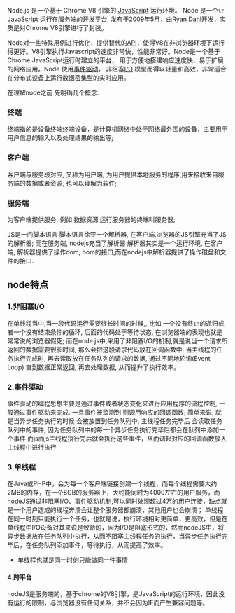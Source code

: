 Node.js 是一个基于 Chrome V8 引擎的 [JavaScript](https://baike.baidu.com/item/JavaScript/321142) 运行环境。
Node 是一个让 JavaScript 运行在[服务端](https://baike.baidu.com/item/%E6%9C%8D%E5%8A%A1%E7%AB%AF/6492316)的开发平台, 发布于2009年5月，由Ryan Dahl开发，实质是对Chrome V8引擎进行了封装。

Node对一些特殊用例进行优化，提供替代的[API](https://baike.baidu.com/item/API/10154)，使得V8在非浏览器环境下运行得更好。V8引擎执行Javascript的速度非常快，性能非常好。Node是一个基于Chrome JavaScript运行时建立的平台， 用于方便地搭建响应速度快、易于扩展的网络应用。Node 使用[事件驱动](https://baike.baidu.com/item/%E4%BA%8B%E4%BB%B6%E9%A9%B1%E5%8A%A8/9597519)， 非阻塞[I/O](https://baike.baidu.com/item/I%2FO/84718) 模型而得以轻量和高效，非常适合在分布式设备上运行数据密集型的实时应用。

在理解node之前 先明确几个概念:

### 终端

终端指的是设备终端终端设备，是计算机网络中处于网络最外围的设备，主要用于用户信息的输入以及处理结果的输出等;

### 客户端

客户端与服务段对应, 又称为用户端, 为用户提供本地服务的程序,用来接收来自服务端的数据或者资源, 也可以理解为软件;

### 服务端

为客户端提供服务, 例如 数据资源
运行服务器的终端叫服务器;

JS是一门脚本语言 脚本语言徐亚一个解析器, 在客户端,浏览器的JS引擎充当了JS的解析器;
而在服务端, nodejs充当了解析器
解析器其实是一个运行环境, 在客户端, 解析器提供了操作dom, bom的接口,而在nodejs中解析器提供了操作磁盘和文件的接口.

## node特点

### 1.非阻塞I/O

在单线程当中,当一段代码运行需要很长时间的时候,, 比如 一个没有终止的递归或者一个没有结束条件的循环, 后面的代码处于等待状态, 在浏览器端的表现也就是常常说的浏览器假死; 而在node.js中,采用了非阻塞I/O的机制,就是说当一个请求所返回的数据需要很长时间, 那么会把这段请求代码放在回调函数中, 当主线程的任务执行完成时, 再去读取放在任务队列的请求的数据, 通过不同地轮询(Event Loop) 直到数据正常返回, 再去处理数据, 从而提升了执行效率。    

### 2.事件驱动

事件驱动的编程思想主要是通过事件或者状态变化来进行应用程序的流程控制, 一般通过事件驱动来完成. 一旦事件被监测到 则调用响应的回调函数; 简单来说, 就是当异步任务执行的时候 会被放置到任务队列中, 主线程任务完毕后 会读取任务队列中的事件, 因为任务队列中的每一个异步任务执行完毕后都会在队列中添加一个事件 而js而js主线程执行完后就会执行这些事件，从而调起对应的回调函数放入主线程中进行执行

### 3.单线程

 在Java或PHP中，会为每一个客户端链接创建一个线程，而每个线程需要大约2MB的内存，在一个8GB的服务器上，大约能同时为4000左右的用户服务，而nodeJS通过非阻塞I/O、事件驱动机制,可以同时处理超过4万的用户连接，缺点就是一个用户造成的线程奔溃会让整个服务器都崩溃，其他用户也会崩溃；
单线程在同一时刻只能执行一个任务，也就是说，执行环境相对更简单，更高效，但是在单线程中I/O设备对其来说是致命的，因为I/O是阻塞形式的，然而nodeJS中，将异步数据放在任务队列中执行，从而不阻塞主线程任务的执行，当异步任务执行完毕后，在任务队列添加事件，等待执行，从而提高了效率。

* 单线程也就是同一时刻只能做同一件事情

 #### 4.跨平台

 nodeJS是服务端的，基于chrome的V8引擎，是JavaScript的运行环境，因此没有运行的限制，与浏览器没有任何关系，并不会因为IE而产生兼容问题等。